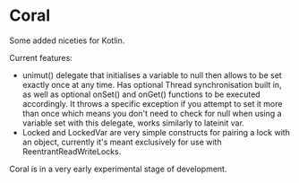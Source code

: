 # Coral
Some added niceties for Kotlin.

Current features:
* unimut() delegate that initialises a variable to null then allows to be set exactly once at any time.
Has optional Thread synchronisation built in, as well as optional onSet() and onGet() functions to be executed
accordingly. It throws a specific exception if you attempt to set it more than once which means you don't need to check
for null when using a variable set with this delegate, works similarly to lateinit var.
* Locked and LockedVar are very simple constructs for pairing a lock with an object, currently it's meant exclusively for
use with ReentrantReadWriteLocks.

Coral is in a very early experimental stage of development.
